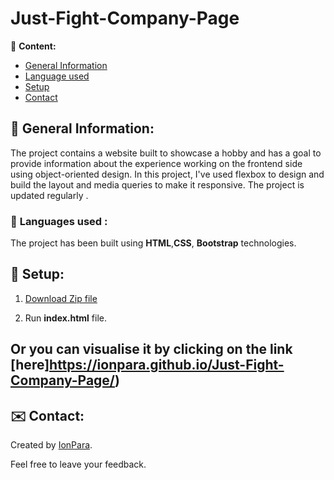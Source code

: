 # Just-Fight-Company-Page

📃 **Content:**
- [General Information ](#General-Information)
- [Language used](#languages)
- [Setup](#setup)
- [Contact](#contact)

 ## 📑 General Information:
The project contains a website built to showcase a hobby and has a goal to provide information about the experience working on the frontend side using object-oriented design. In this project, I've used flexbox to design and build the layout and media queries to make it responsive. The project is updated regularly .

### 🔣 <a id="languages">Languages used </a>:

The project has been built using **HTML**,**CSS**, **Bootstrap** technologies.

## 📘 <a id="setup">Setup</a>:

1. [Download Zip file](https://github.com/IonPara/Just-Fight-Company-Page/archive/refs/heads/main.zip)

2. Run **index.html** file.

## Or you can visualise it by clicking on the link [here]https://ionpara.github.io/Just-Fight-Company-Page/)

## ✉️ <a id="contact">Contact</a>:

Created by [IonPara](https://github.com/IonPara).

Feel free to leave your feedback.

